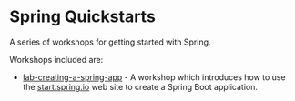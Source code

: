 Spring Quickstarts
==================

A series of workshops for getting started with Spring.

Workshops included are:

* [lab-creating-a-spring-app](workshops/lab-creating-a-spring-app) - A workshop
  which introduces how to use the [start.spring.io](https://start.spring.io) web
  site to create a Spring Boot application.
